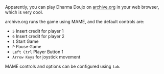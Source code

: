 Apparently, you can play Dharma Doujo on [archive.org](https://archive.org/details/arcade_dharma) in your web browser, which is very cool.

archive.org runs the game using MAME, and the default controls are:
- `5` Insert credit for player 1
- `6` Insert credit for player 2
- `1` Start Game
- `P` Pause Game
- `Left Ctrl` Player Button 1
- `Arrow Keys` for joystick movement

MAME controls and options can be configured using `tab`.
